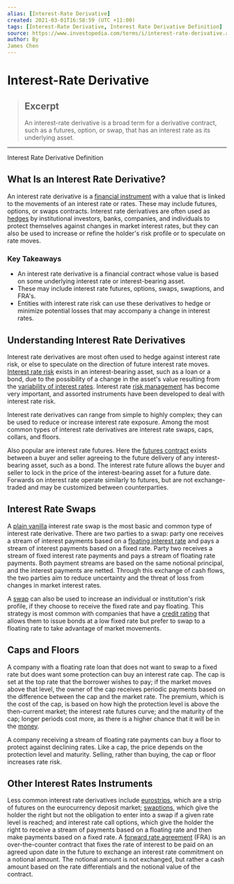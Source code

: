 ```yaml
---
alias: [Interest-Rate Derivative]
created: 2021-03-01T16:58:59 (UTC +11:00)
tags: [Interest-Rate Derivative, Interest Rate Derivative Definition]
source: https://www.investopedia.com/terms/i/interest-rate-derivative.asp
author: By
James Chen
---
```


# Interest-Rate Derivative

> ## Excerpt
> An interest-rate derivative is a broad term for a derivative contract, such as a futures, option, or swap, that has an interest rate as its underlying asset.

---

Interest Rate Derivative Definition
## What Is an Interest Rate Derivative?

An interest rate derivative is a [financial instrument](https://www.investopedia.com/terms/f/financialinstrument.asp) with a value that is linked to the movements of an interest rate or rates. These may include futures, options, or swaps contracts. Interest rate derivatives are often used as [hedges](https://www.investopedia.com/terms/h/hedge.asp) by institutional investors, banks, companies, and individuals to protect themselves against changes in market interest rates, but they can also be used to increase or refine the holder's risk profile or to speculate on rate moves.

### Key Takeaways

-   An interest rate derivative is a financial contract whose value is based on some underlying interest rate or interest-bearing asset.
-   These may include interest rate futures, options, swaps, swaptions, and FRA's.
-   Entities with interest rate risk can use these derivatives to hedge or minimize potential losses that may accompany a change in interest rates.

## Understanding Interest Rate Derivatives

Interest rate derivatives are most often used to hedge against interest rate risk, or else to speculate on the direction of future interest rate moves. [Interest rate risk](https://www.investopedia.com/terms/i/interestraterisk.asp) exists in an interest-bearing asset, such as a loan or a bond, due to the possibility of a change in the asset's value resulting from the [variability of interest rates](https://www.investopedia.com/insights/forces-behind-interest-rates/). Interest rate [risk management](https://www.investopedia.com/terms/r/riskmanagement.asp) has become very important, and assorted instruments have been developed to deal with interest rate risk.

Interest rate derivatives can range from simple to highly complex; they can be used to reduce or increase interest rate exposure. Among the most common types of interest rate derivatives are interest rate swaps, caps, collars, and floors.

Also popular are interest rate futures. Here the [futures contract](https://www.investopedia.com/terms/f/futurescontract.asp) exists between a buyer and seller agreeing to the future delivery of any interest-bearing asset, such as a bond. The interest rate future allows the buyer and seller to lock in the price of the interest-bearing asset for a future date. Forwards on interest rate operate similarly to futures, but are not exchange-traded and may be customized between counterparties.

## Interest Rate Swaps

A [plain vanilla](https://www.investopedia.com/terms/p/plainvanilla.asp) interest rate swap is the most basic and common type of interest rate derivative. There are two parties to a swap: party one receives a stream of interest payments based on a [floating interest rate](https://www.investopedia.com/terms/f/floatinginterestrate.asp) and pays a stream of interest payments based on a fixed rate. Party two receives a stream of fixed interest rate payments and pays a stream of floating rate payments. Both payment streams are based on the same notional principal, and the interest payments are netted. Through this exchange of cash flows, the two parties aim to reduce uncertainty and the threat of loss from changes in market interest rates.

A [swap](https://www.investopedia.com/terms/s/swap.asp) can also be used to increase an individual or institution's risk profile, if they choose to receive the fixed rate and pay floating. This strategy is most common with companies that have a [credit rating](https://www.investopedia.com/terms/c/creditrating.asp) that allows them to issue bonds at a low fixed rate but prefer to swap to a floating rate to take advantage of market movements.

## Caps and Floors

A company with a floating rate loan that does not want to swap to a fixed rate but does want some protection can buy an interest rate cap. The cap is set at the top rate that the borrower wishes to pay; if the market moves above that level, the owner of the cap receives periodic payments based on the difference between the cap and the market rate. The premium, which is the cost of the cap, is based on how high the protection level is above the then-current market; the interest rate futures curve; and the maturity of the cap; longer periods cost more, as there is a higher chance that it will be in the [money](https://www.investopedia.com/terms/i/inthemoney.asp).

A company receiving a stream of floating rate payments can buy a floor to protect against declining rates. Like a cap, the price depends on the protection level and maturity. Selling, rather than buying, the cap or floor increases rate risk.

## Other Interest Rates Instruments

Less common interest rate derivatives include [eurostrips](https://www.investopedia.com/terms/e/eurostrip.asp), which are a strip of futures on the eurocurrency deposit market; [swaptions](https://www.investopedia.com/terms/s/swaption.asp), which give the holder the right but not the obligation to enter into a swap if a given rate level is reached; and interest rate call options, which give the holder the right to receive a stream of payments based on a floating rate and then make payments based on a fixed rate. A [forward rate agreement](https://www.investopedia.com/terms/f/fra.asp) (FRA) is an over-the-counter contract that fixes the rate of interest to be paid on an agreed upon date in the future to exchange an interest rate commitment on a notional amount. The notional amount is not exchanged, but rather a cash amount based on the rate differentials and the notional value of the contract.
